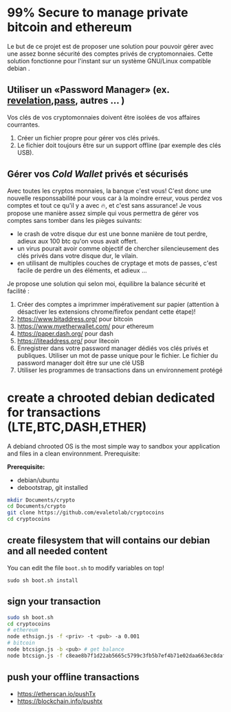 # 99% Secure to manage private bitcoin and ethereum

Le but de ce projet est de proposer une solution pour pouvoir gérer avec une 
assez bonne sécurité des comptes privés de cryptomonnaies. 
Cette solution fonctionne pour l'instant sur un système GNU/Linux compatible debian .

## Utiliser un «Password Manager» (ex. [revelation](https://revelation.olasagasti.info/),[pass](https://www.passwordstore.org/), autres ... )
Vos clés de vos cryptomonnaies doivent être isolées de vos affaires courrantes.
1. Créer un fichier propre pour gérer vos clés privés.
2. Le fichier doit toujours être sur un support offline (par exemple des clés USB).


## Gérer vos *Cold Wallet* privés et sécurisés
Avec toutes les cryptos monnaies, la banque c'est vous! C'est donc une nouvelle responssabilité pour vous car à la moindre erreur, vous perdez vos comptes et tout ce qu'il y a avec :fire:, et c'est sans assurance! Je vous propose une manière assez simple qui vous permettra de gérer vos comptes sans tomber dans les pièges suivants:
* le crash de votre disque dur est une bonne manière de tout perdre, adieux aux 100 btc qu'on vous avait offert. 
* un virus pourait avoir comme objectif de chercher silencieusement des clés privés dans votre disque dur, le vilain.
* en utilisant de multiples couches de cryptage et mots de passes, c'est facile de perdre un des éléments, et adieux ... 


Je propose une solution qui selon moi, équilibre la balance sécurité et facilité :
1. Créer des comptes a imprimmer impérativement sur papier (attention à désactiver les extensions chrome/firefox pendant cette étape)! 
  1. https://www.bitaddress.org/ pour bitcoin
  2. https://www.myetherwallet.com/ pour ethereum
  3. https://paper.dash.org/ pour dash
  4. https://liteaddress.org/ pour litecoin
2. Enregistrer dans votre password manager dédiés vos clés privés et publiques. Utiliser un mot de passe unique pour le fichier. Le fichier du password manager doit être sur une clé USB
3. Utiliser les programmes de transactions dans un environnement protégé 


# create a chrooted debian dedicated for transactions (LTE,BTC,DASH,ETHER)
A debiand chrooted OS is the most simple way to sandbox your application and files in a clean environnment. Prerequisite:

**Prerequisite:**
* debian/ubuntu 
* debootstrap, git installed

```bash
mkdir Documents/crypto
cd Documents/crypto
git clone https://github.com/evaletolab/cryptocoins
cd cryptocoins
```


## create filesystem that will contains our debian and all needed content
You can edit the file `boot.sh` to modify variables on top!

  `sudo sh boot.sh install`

## sign your transaction

```bash
sudo sh boot.sh
cd cryptocoins
# ethereum
node ethsign.js -f <priv> -t <pub> -a 0.001
# bitcoin
node btcsign.js -b <pub> # get balance
node btcsign.js -f c8eae8b7f1d22ab5665c5799c3fb5b7ef4b71e02daa663ec8dafa373dc05db92 -t 1evXk3oLDPdi7gfrvfdDnCSSAYuxscLWV -a 1

```

## push your offline transactions 
* https://etherscan.io/pushTx
* https://blockchain.info/pushtx


